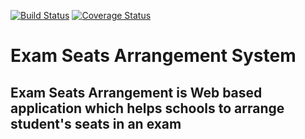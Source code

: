 [![Build Status](https://travis-ci.com/dushimeemma/Seats.svg?branch=develop)](https://travis-ci.com/dushimeemma/Seats)
[![Coverage Status](https://coveralls.io/repos/github/dushimeemma/Seats/badge.svg?branch=develop)](https://coveralls.io/github/dushimeemma/Seats?branch=develop)

# Exam Seats Arrangement System

## Exam Seats Arrangement is Web based application which helps schools to arrange student's seats in an exam
